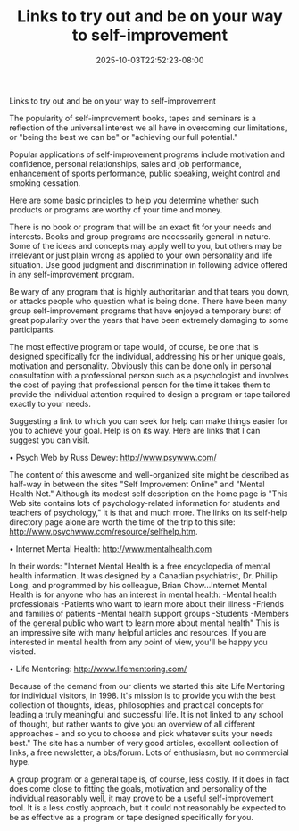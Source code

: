 ﻿---
title: "Links to try out and be on your way to self-improvement"
date: 2025-10-03T22:52:23-08:00
description: "25-ARTICLES Tips for Web Success"
featured_image: "/images/25-ARTICLES.jpg"
tags: ["25 ARTICLES"]
---

Links to try out and be on your way to self-improvement


The popularity of self-improvement books, tapes and seminars is a reflection of the universal interest we all have in overcoming our limitations, or "being the best we can be" or "achieving our full potential." 

Popular applications of self-improvement programs include motivation and confidence, personal relationships, sales and job performance, enhancement of sports performance, public speaking, weight control and smoking cessation.  

Here are some basic principles to help you determine whether such products or programs are worthy of your time and money.

There is no book or program that will be an exact fit for your needs and interests.  Books and group programs are necessarily general in nature.  Some of the ideas and concepts may apply well to you, but others may be irrelevant or just plain wrong as applied to your own personality and life situation. Use good judgment and discrimination in following advice offered in any self-improvement program. 

Be wary of any program that is highly authoritarian and that tears you down, or attacks people who question what is being done. There have been many group self-improvement programs that have enjoyed a temporary burst of great popularity over the years that have been extremely damaging to some participants. 

The most effective program or tape would, of course, be one that is designed specifically for the individual, addressing his or her unique goals, motivation and personality. Obviously this can be done only in personal consultation with a professional person such as a psychologist and involves the cost of paying that professional person for the time it takes them to provide the individual attention required to design a program or tape tailored exactly to your needs.  

Suggesting a link to which you can seek for help can make things easier for you to achieve your goal. Help is on its way. Here are links that I can suggest you can visit.

•  Psych Web by Russ Dewey:
    http://www.psywww.com/   

The content of this awesome and well-organized site might be described as half-way in between the sites "Self Improvement Online" and "Mental Health Net."   Although its modest self description on the home page is "This Web site contains lots of psychology-related information for students and teachers of psychology," it is that and much more. The links on its self-help directory page alone are worth the time of the trip to this site: http://www.psychwww.com/resource/selfhelp.htm. 

•  Internet Mental Health:
   http://www.mentalhealth.com  

 In their words: "Internet Mental Health is a free encyclopedia of mental health information. It was designed by a Canadian psychiatrist, Dr. Phillip Long, and programmed by his colleague, Brian Chow...Internet Mental Health is for anyone who has an interest in mental health: -Mental health professionals -Patients who want to learn more about their illness -Friends and families of patients -Mental health support groups -Students -Members of the general public who want to learn more about mental health"   This is an impressive site with many helpful articles and resources.  If you are interested in mental health from any point of view, you'll be happy you visited. 

•   Life Mentoring: 
    http://www.lifementoring.com/

Because of the demand from our clients we started this site Life Mentoring for individual visitors, in 
1998. It's mission is to provide you with the best collection of thoughts, ideas, philosophies and practical concepts for leading a truly meaningful and successful life. It is not linked to any school of thought, but rather wants to give you an overview of all different approaches - and so you to choose and pick whatever suits your needs best."  The site has a number of very good articles, excellent collection of links, a free newsletter, a bbs/forum.  Lots of enthusiasm, but no commercial hype.  

A group program or a general tape is, of course, less costly. If it does in fact does come close to fitting the goals, motivation and personality of the individual reasonably  well, it may prove to be a useful self-improvement tool. It is a less costly approach, but it could not reasonably be expected to be as effective as a program or tape designed specifically for you. 

